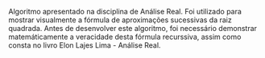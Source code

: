 Algoritmo apresentado na disciplina de Análise Real. Foi utilizado para mostrar visualmente a fórmula de aproximações sucessivas da raiz quadrada. Antes de desenvolver este algoritmo, foi necessário demonstrar matemáticamente a veracidade desta fórmula recurssiva, assim como consta no livro Elon Lajes Lima - Análise Real.
